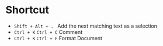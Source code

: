 # Shortcut
- `Shift + Alt + . ` Add the next matching text as a selection 
- `Ctrl + K` `Ctrl + C` Comment
- `Ctrl + K` `Ctrl + F` Format Document